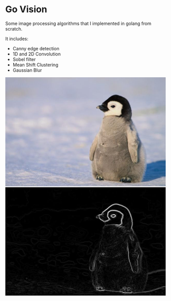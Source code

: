# Go Vision
Some image processing algorithms that I implemented in golang from scratch.

It includes:

* Canny edge detection
* 1D and 2D Convolution
* Sobel filter
* Mean Shift Clustering
* Gaussian Blur

![Input image](/in/penguin.jpg)
![Input image](/out/mag.jpg)

